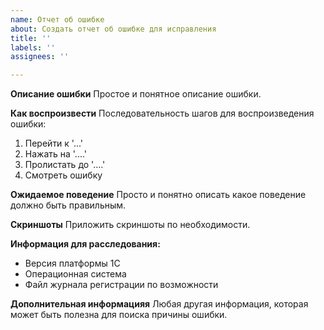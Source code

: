 ```yaml
---
name: Отчет об ошибке
about: Создать отчет об ошибке для исправления
title: ''
labels: ''
assignees: ''

---
```


**Описание ошибки**
Простое и понятное описание ошибки.

**Как воспроизвести**
Последовательность шагов для воспроизведения ошибки:
1. Перейти к '...'
2. Нажать на '....'
3. Пролистать до '....'
4. Смотреть ошибку

**Ожидаемое поведение**
Просто и понятно описать какое поведение должно быть правильным.

**Скриншоты**
Приложить скриншоты по необходимости.

**Информация для расследования:**
 - Версия платформы 1С
 - Операционная система
 - Файл журнала регистрации по возможности

**Дополнительная информацияя**
Любая другая информация, которая может быть полезна для поиска причины ошибки.

